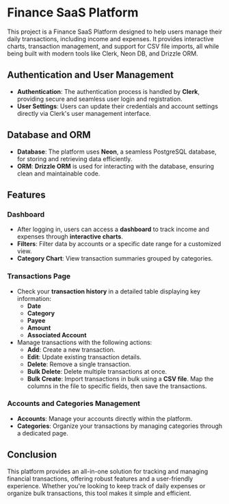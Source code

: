 
# Finance SaaS Platform

This project is a Finance SaaS Platform designed to help users manage their daily transactions, including income and expenses. It provides interactive charts, transaction management, and support for CSV file imports, all while being built with modern tools like Clerk, Neon DB, and Drizzle ORM.

## Authentication and User Management

- **Authentication**: The authentication process is handled by **Clerk**, providing secure and seamless user login and registration.
- **User Settings**: Users can update their credentials and account settings directly via Clerk's user management interface.

## Database and ORM

- **Database**: The platform uses **Neon**, a seamless PostgreSQL database, for storing and retrieving data efficiently.
- **ORM**: **Drizzle ORM** is used for interacting with the database, ensuring clean and maintainable code.

## Features

### Dashboard
- After logging in, users can access a **dashboard** to track income and expenses through **interactive charts**.
- **Filters**: Filter data by accounts or a specific date range for a customized view.
- **Category Chart**: View transaction summaries grouped by categories.

### Transactions Page
- Check your **transaction history** in a detailed table displaying key information:
  - **Date**  
  - **Category**  
  - **Payee**  
  - **Amount**  
  - **Associated Account**
- Manage transactions with the following actions:
  - **Add**: Create a new transaction.
  - **Edit**: Update existing transaction details.
  - **Delete**: Remove a single transaction.
  - **Bulk Delete**: Delete multiple transactions at once.
  - **Bulk Create**: Import transactions in bulk using a **CSV file**. Map the columns in the file to specific fields, then save the transactions.

### Accounts and Categories Management
- **Accounts**: Manage your accounts directly within the platform.
- **Categories**: Organize your transactions by managing categories through a dedicated page.

## Conclusion
This platform provides an all-in-one solution for tracking and managing financial transactions, offering robust features and a user-friendly experience. Whether you're looking to keep track of daily expenses or organize bulk transactions, this tool makes it simple and efficient.  